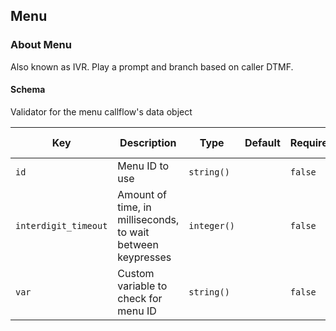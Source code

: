 ## Menu

### About Menu

Also known as IVR. Play a prompt and branch based on caller DTMF.

#### Schema

Validator for the menu callflow's data object



Key | Description | Type | Default | Required | Support Level
--- | ----------- | ---- | ------- | -------- | -------------
`id` | Menu ID to use | `string()` |   | `false` |  
`interdigit_timeout` | Amount of time, in milliseconds, to wait between keypresses | `integer()` |   | `false` |  
`var` | Custom variable to check for menu ID | `string()` |   | `false` |  



